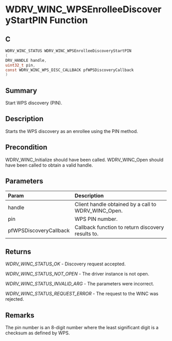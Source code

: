 # WDRV_WINC_WPSEnrolleeDiscoveryStartPIN Function

## C

```c
WDRV_WINC_STATUS WDRV_WINC_WPSEnrolleeDiscoveryStartPIN
(
DRV_HANDLE handle,
uint32_t pin,
const WDRV_WINC_WPS_DISC_CALLBACK pfWPSDiscoveryCallback
)
```

## Summary

Start WPS discovery (PIN).  

## Description

Starts the WPS discovery as an enrollee using the PIN method.

## Precondition

WDRV_WINC_Initialize should have been called. WDRV_WINC_Open should have been called to obtain a valid handle.  

## Parameters

| Param | Description |
|:----- |:----------- |
| handle | Client handle obtained by a call to WDRV_WINC_Open. |
| pin | WPS PIN number. |
| pfWPSDiscoveryCallback | Callback function to return discovery results to.  

## Returns

*WDRV_WINC_STATUS_OK* - Discovery request accepted.

*WDRV_WINC_STATUS_NOT_OPEN* - The driver instance is not open.

*WDRV_WINC_STATUS_INVALID_ARG* - The parameters were incorrect.

*WDRV_WINC_STATUS_REQUEST_ERROR* - The request to the WINC was rejected.
 

## Remarks

The pin number is an 8-digit number where the least significant digit is a checksum as defined by WPS.  


